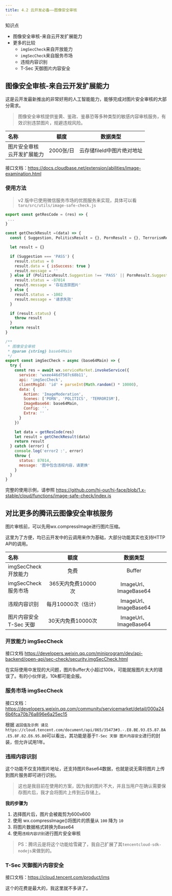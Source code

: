 ```yaml
---
title: 4.2 云开发必备——图像安全审核
---
```


知识点

* 图像安全审核-来自云开发扩展能力
* 更多的比较
  * `imgSecCheck`来自开放能力
  * `imgSecCheck`来自服务市场
  * 违规内容识别
  * T-Sec 天御图片内容安全


## 图像安全审核-来自云开发扩展能力

这是云开发最新推出的非常好用的人工智能能力，能够完成对图片安全审核的大部分需求。

> 图像安全审核提供鉴黄、鉴政、鉴暴恐等多种类型的敏感内容审核服务，有效识别违禁图片，规避违规风险。

| 名称 | 额度 | 数据类型  |
| :---| :--: | :-------: |
| 图片安全审核<br />云开发扩展能力 | 2000张/日 |      云存储fileId中图片绝对地址       |

接口文档：https://docs.cloudbase.net/extension/abilities/image-examination.html

### 使用方法
> v2 版中已使用微信服务市场的优图服务来实现，具体可以看 `taro/src/utils/image-safe-check.js`

```js
export const getResCode = (res) => {
 ...
}

const getCheckResult =(data) => {
  const { Suggestion, PoliticsResult = {}, PornResult = {}, TerrorismResult = {} } = data

  let result = {}

  if (Suggestion === 'PASS') {
    result.status = 0
    result.data = { isSuccess: true }
    result.message = ''
  } else if (PoliticsResult.Suggestion !== 'PASS' || PornResult.Suggestion !== 'PASS' || TerrorismResult.Suggestion !== 'PASS') {
    result.status = -87014
    result.message = '存在违禁图片'
  } else {
    result.status = -1002
    result.message = '请求失败'
  }

  if (result.status) {
    throw result
  }
  return result
}

/**
 * 图像安全审核
 * @param {string} base64Main
 */
export const imgSecCheck = async (base64Main) => {
  try {
    const res = await wx.serviceMarket.invokeService({
      service: 'wxee446d7507c68b11',
      api: 'imgSecCheck',
      clientMsgId: 'id' + parseInt(Math.random() * 10000),
      data: {
        Action: 'ImageModeration',
        Scenes: ['PORN', 'POLITICS', 'TERRORISM'],
        ImageBase64: base64Main,
        Config: '',
        Extra: ''
      }
    })

    let data = getResCode(res)
    let result = getCheckResult(data)
    return result
  } catch (error) {
    console.log('error2 :', error)
    throw {
      status: 87014,
      message: '图中包含违规内容，请更换'
    }
  }
}
```

完整的使用示例，请参照 https://github.com/hi-our/hi-face/blob/1.x-stable/cloud/functions/image-safe-check/index.js


## 对比更多的腾讯云图像安全审核服务


图片审核前，可以先用wx.compressImage进行图片压缩。

这里为了方便，均已云开发中的云调用来作为基础，大部分功能其实也支持HTTP API的调用。


| 名称                  | 额度    |    数据类型         |
| :-------------------- | :-------: | :-------: |
| imgSecCheck<br />开放能力 | 免费 |      Buffer       |
| imgSecCheck<br />服务市场 | 365天内免费10000次 |       ImageUrl、ImageBase64       |
| 违规内容识别 | 每月10000次（估计）  |        ImageUrl、ImageBase64       |
| 图片内容安全<br />T-Sec 天御| 30天内免费10000次 |       ImageUrl、ImageBase64       |


### 开放能力 imgSecCheck
接口文档 https://developers.weixin.qq.com/miniprogram/dev/api-backend/open-api/sec-check/security.imgSecCheck.html

在实际使用中发现的大问题，图片Buffer大小超过100k，可能就报图片太大的错误了。有的小伙伴说，10k都可能会报。

### 服务市场 imgSecCheck
接口文档：https://developers.weixin.qq.com/community/servicemarket/detail/000a246b6fca70b76a896e6a25ec15

根据 `返回值及示例 请见 https://cloud.tencent.com/document/api/865/35473#3.-.E8.BE.93.E5.87.BA.E5.8F.82.E6.95.B0`可以看出，其功能是基于`T-Sec 天御 图片内容安全`进行的封装，但允许试用1年。

### 违规内容识别

这个功能不仅支持图片地址，还支持图片Base64数据，也就是说无需将图片上传到图片服务即可进行识别。

> 这也是我目前在使用的方案，因为我的图片不大，并且当用户在确认需要保存图片后，我才会将图片上传到云存储上。

**我的步骤为**

1. 选择图片后，图片会被裁剪为600x600
2. 使用 wx.compressImage()将图片的质量从 `100` 降为 `10`
3. 将图片数据格式转换为Base64
4. 使用`违规内容识别`进行图片安全审核

> PS：腾讯云是将这个功能给雪藏了，我自己扩展了其`tencentcloud-sdk-nodejs`来做到的。

### T-Sec 天御图片内容安全

接口文档：https://cloud.tencent.com/product/ims

这个的花费是最大的，我这里就不多讲了。
